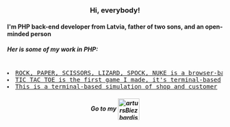 <h3 align="center">Hi, everybody!</h3>


<h4>I'm PHP back-end developer from Latvia, father of two sons, and an open-minded person</h4>

<h5>Her is some of my work in PHP:</h5>

<pre>      <li><a href="https://github.com/artursBiezbardis/HomeWork2/tree/master/rps" >ROCK, PAPER, SCISSORS, LIZARD, SPOCK, NUKE is a browser-based game made with OOP</a></li><li><a href="https://github.com/artursBiezbardis/homeWork/blob/master/Basics%20to%2019.09/array/tic-tac-toe!!.php" >TIC TAC TOE is the first game I made, it's terminal-based</a>
</li><li><a href="https://github.com/artursBiezbardis/HomeWork2/pull/2/commits/c346e2a5f77cef08884cf9348a90838ac63994a1.php">This is a terminal-based simulation of shop and customer</a></li></pre>



<h5 align="center" >
 Go to my <a href="https://www.linkedin.com/in/arturs-biezbardis/" target="blank"><img align="center" src="https://www.vectorico.com/wp-content/uploads/2018/02/LinkedIn-Icon-squircle.png" alt="artursBiezbardis" height="50" width="50" /></a>
</h5>
